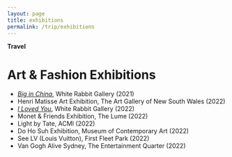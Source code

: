 ```yaml
---
layout: page
title: exhibitions
permalink: /trip/exhibitions
---
```


<b>Travel</b>

<h1>Art & Fashion Exhibitions</h1>

- <a href="https://whiterabbitcollection.org/exhibition/big-in-china/"><i>Big in China</i></a>, White Rabbit Gallery (2021)
- Henri Matisse Art Exhibition, The Art Gallery of New South Wales (2022)
- <a href="https://whiterabbitcollection.org/exhibition/i-loved-you/"><i>I Loved You</i></a>, White Rabbit Gallery (2022) 
- Monet & Friends Exhibition, The Lume (2022)
- Light by Tate, ACMI (2022)
- Do Ho Suh Exhibition, Museum of Contemporary Art (2022)
- See LV (Louis Vuitton), First Fleet Park (2022)
- Van Gogh Alive Sydney, The Entertainment Quarter (2022)

<style>
  .wrapper {
    max-width: 58em;
  }
</style>